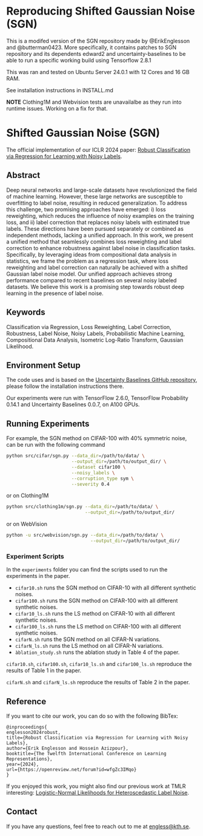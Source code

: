 # Reproducing Shifted Gaussian Noise (SGN)
This is a modifed version of the SGN repository made by @ErikEnglesson and @butterman0423. More specifically, it contains patches to SGN repository and its dependents edward2 and uncertainty-baselines to be able to run a specific working build using Tensorflow 2.8.1

This was ran and tested on Ubuntu Server 24.0.1 with 12 Cores and 16 GB RAM.

See installation instructions in INSTALL.md

**NOTE**
Clothing1M and Webvision tests are unavailalbe as they run into runtime issues. Working on a fix for that.

# Shifted Gaussian Noise (SGN)
The official implementation of our ICLR 2024 paper: [Robust Classification via Regression for Learning with Noisy Labels](https://openreview.net/forum?id=wfgZc3IMqo).

## Abstract
Deep neural networks and large-scale datasets have revolutionized the field of machine learning. However, these large networks are susceptible to overfitting to label noise, resulting in reduced generalization. To address this challenge, two promising approaches have emerged: i) loss reweighting, which reduces the influence of noisy examples on the training loss, and ii) label correction that replaces noisy labels with estimated true labels. These directions have been pursued separately or combined as independent methods, lacking a unified approach. In this work, we present a unified method that seamlessly combines loss reweighting and label correction to enhance robustness against label noise in classification tasks. Specifically, by leveraging ideas from compositional data analysis in statistics, we frame the problem as a regression task, where loss reweighting and label correction can naturally be achieved with a shifted Gaussian label noise model. Our unified approach achieves strong performance compared to recent baselines on several noisy labeled datasets. We believe this work is a promising step towards robust deep learning in the presence of label noise.

## Keywords
Classification via Regression, Loss Reweighting, Label Correction, Robustness, Label Noise, Noisy Labels, Probabilistic Machine Learning, Compositional Data Analysis, Isometric Log-Ratio Transform, Gaussian Likelihood.

## Environment Setup
The code uses and is based on the [Uncertainty Baselines GitHub repository](https://github.com/google/uncertainty-baselines), please follow the installation instructions there.

Our experiments were run with TensorFlow 2.6.0, TensorFlow Probability 0.14.1 and Uncertainty Baselines 0.0.7, on A100 GPUs.

## Running Experiments
For example, the SGN method on CIFAR-100 with 40% symmetric noise, can be run with the following command
```bash
python src/cifar/sgn.py --data_dir=/path/to/data/ \
                        --output_dir=/path/to/output_dir/ \
                        --dataset cifar100 \
                        --noisy_labels \
                        --corruption_type sym \
                        --severity 0.4
```
or on Clothing1M
```bash
python src/clothing1m/sgn.py --data_dir=/path/to/data/ \
                             --output_dir=/path/to/output_dir/ 
```
or on WebVision
```bash
python -u src/webvision/sgn.py --data_dir=/path/to/data/ \
                               --output_dir=/path/to/output_dir/
```

### Experiment Scripts

In the `experiments` folder you can find the scripts used to run the experiments in the paper.

* `cifar10.sh` runs the SGN method on CIFAR-10 with all different synthetic noises.
* `cifar100.sh` runs the SGN method on CIFAR-100 with all different synthetic noises.
* `cifar10_ls.sh` runs the LS method on CIFAR-10 with all different synthetic noises.
* `cifar100_ls.sh` runs the LS method on CIFAR-100 with all different synthetic noises.
* ``cifarN.sh`` runs the SGN method on all CIFAR-N variations.
* ``cifarN_ls.sh`` runs the LS method on all CIFAR-N variations.
* `àblation_study.sh` runs the ablation study in Table 4 of the paper.


`cifar10.sh`, `cifar100.sh`, `cifar10_ls.sh` and `cifar100_ls.sh` reproduce the results of Table 1 in the paper.

`cifarN.sh` and `cifarN_ls.sh` reproduce the results of Table 2 in the paper.


## Reference
If you want to cite our work, you can do so with the following BibTex:
```
@inproceedings{
englesson2024robust,
title={Robust Classification via Regression for Learning with Noisy Labels},
author={Erik Englesson and Hossein Azizpour},
booktitle={The Twelfth International Conference on Learning Representations},
year={2024},
url={https://openreview.net/forum?id=wfgZc3IMqo}
}
```

If you enjoyed this work, you might also find our previous work at TMLR interesting: [Logistic-Normal Likelihoods for Heteroscedastic Label Noise](https://openreview.net/forum?id=7wA65zL3B3).

## Contact
If you have any questions, feel free to reach out to me at [engless@kth.se](mailto:engless@kth.se). 
